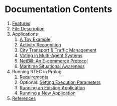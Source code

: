 # Documentation Contents

1. [Features](features.md)
2. [File Description](file-description.md)
3. Applications
   1. [A Toy Example](../examples/toy/README.md) 
   2. [Activity Recognition](../examples/caviar/README.md)
   3. [City Transport & Traffic Management](../examples/ctm/README.md)
   4. [Voting in Multi-Agent Systems](../examples/voting/README.md)
   5. [NetBill: An E-commerce Protocol](../examples/netbill/README.md)
   6. [Maritime Situational Awareness](../examples/maritime/README.md)
4. Running RTEC in Prolog
   1. [Requirements](prolog-requirements.md)
   2. Optional: [Setting Execution Parameters](prolog-parameters.md)
   3. [Running an Existing Application](prolog-existing-apps.md) 
   4. [Running a New Application](prolog-new-apps.md)
5. [References](references.md)

